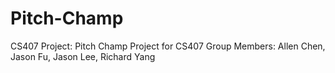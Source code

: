 # Pitch-Champ
CS407 Project: Pitch Champ
Project for CS407
Group Members: Allen Chen, Jason Fu, Jason Lee, Richard Yang

